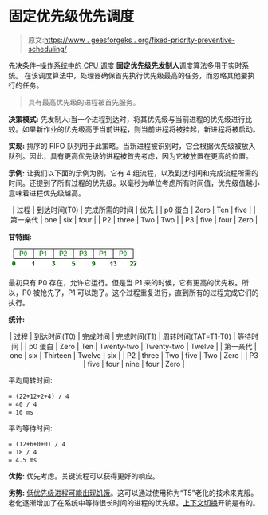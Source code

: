 # 固定优先级优先调度

> 原文:[https://www . geesforgeks . org/fixed-priority-preventive-scheduling/](https://www.geeksforgeeks.org/fixed-priority-pre-emptive-scheduling/)

先决条件–[操作系统中的 CPU 调度](https://www.geeksforgeeks.org/cpu-scheduling-in-operating-systems/)
**固定优先级先发制人**调度算法多用于实时系统。
在该调度算法中，处理器确保首先执行优先级最高的任务，而忽略其他要执行的任务。

> 具有最高优先级的进程被首先服务。

**决策模式:**
先发制人:当一个进程到达时，将其优先级与当前进程的优先级进行比较。如果新作业的优先级高于当前进程，则当前进程将被挂起，新进程将被启动。

**实现:**
排序的 FIFO 队列用于此策略。当新进程被识别时，它会根据优先级被放入队列。因此，具有更高优先级的进程被首先考虑，因为它被放置在更高的位置。

**示例:**
让我们以下面的示例为例，它有 4 组流程，以及到达时间和完成流程所需的时间。还提到了所有过程的优先级。以毫秒为单位考虑所有时间值，优先级值越小意味着进程优先级越高。

<center>

| 过程 | 到达时间(T0) | 完成所需的时间 | 优先 |
| p0 蛋白 | Zero | Ten | five |
| 第一亲代 | one | six | four |
| P2 | three | Two | Two |
| P3 | five | four | Zero |

</center>

**甘特图:**

![](img/2ec95b67ebb3b368d0f7369eca581e89.png)

最初只有 P0 存在，允许它运行。但是当 P1 来的时候，它有更高的优先权。所以，P0 被抢先了，P1 可以跑了。这个过程重复进行，直到所有的过程完成它们的执行。

**统计:**

<center>

| 过程 | 到达时间(T0) | 完成时间 | 完成时间(T1) | 周转时间(TAT=T1-T0) | 等待时间 |
| p0 蛋白 | Zero | Ten | Twenty-two | Twenty-two | Twelve |
| 第一亲代 | one | six | Thirteen | Twelve | six |
| P2 | three | Two | five | Two | Zero |
| P3 | five | four | nine | four | Zero |

</center>

平均周转时间:

```
= (22+12+2+4) / 4    
= 40 / 4
= 10 ms 
```

平均等待时间:

```
= (12+6+0+0) / 4    
= 18 / 4
= 4.5 ms 
```

**优势:**
优先考虑。关键流程可以获得更好的响应。

**劣势:**
[低优先级进程可能出现饥饿](https://www.geeksforgeeks.org/starvation-and-aging-in-operating-systems/)。这可以通过使用称为“T5”老化的技术来克服。老化逐渐增加了在系统中等待很长时间的进程的优先级。[上下文切换](https://practice.geeksforgeeks.org/problems/what-is-context-switching)开销是有的。